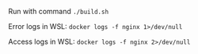 Run with command `./build.sh`

Error logs in WSL: `docker logs -f nginx 1>/dev/null` 

Access logs in WSL: `docker logs -f nginx 2>/dev/null` 
